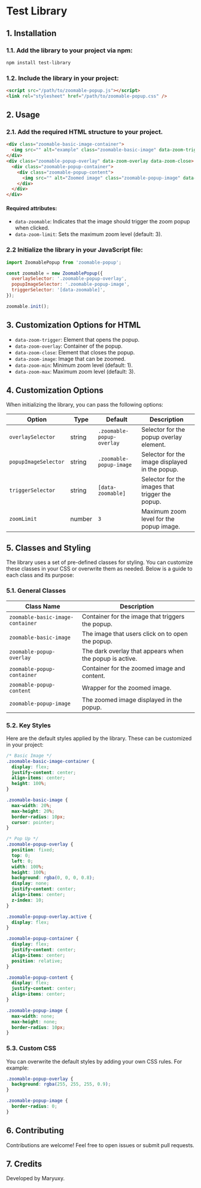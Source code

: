 # Test Library

## 1. Installation

### 1.1. Add the library to your project via npm:

```bash
npm install test-library
```

### 1.2. Include the library in your project:

```html
<script src="/path/to/zoomable-popup.js"></script>
<link rel="stylesheet" href="/path/to/zoomable-popup.css" />
```

## 2. Usage

### 2.1. Add the required HTML structure to your project.

```html
<div class="zoomable-basic-image-container">
  <img src="" alt="example" class="zoomable-basic-image" data-zoom-trigger />
</div>
<div class="zoomable-popup-overlay" data-zoom-overlay data-zoom-close>
  <div class="zoomable-popup-container">
    <div class="zoomable-popup-content">
      <img src="" alt="Zoomed image" class="zoomable-popup-image" data-zoom-image />
    </div>
  </div>
</div>
```

#### Required attributes:

- `data-zoomable`: Indicates that the image should trigger the zoom popup when clicked.
- `data-zoom-limit`: Sets the maximum zoom level (default: 3).

### 2.2 Initialize the library in your JavaScript file:

```javascript
import ZoomablePopup from 'zoomable-popup';

const zoomable = new ZoomablePopup({
  overlaySelector: '.zoomable-popup-overlay',
  popupImageSelector: '.zoomable-popup-image',
  triggerSelector: '[data-zoomable]',
});

zoomable.init();
```

## 3. Customization Options for HTML

- `data-zoom-trigger`: Element that opens the popup.
- `data-zoom-overlay`: Container of the popup.
- `data-zoom-close`: Element that closes the popup.
- `data-zoom-image`: Image that can be zoomed.
- `data-zoom-min`: Minimum zoom level (default: 1).
- `data-zoom-max`: Maximum zoom level (default: 3).

## 4. Customization Options

When initializing the library, you can pass the following options:

| Option               | Type   | Default                   | Description                                     |
| -------------------- | ------ | ------------------------- | ----------------------------------------------- |
| `overlaySelector`    | string | `.zoomable-popup-overlay` | Selector for the popup overlay element.         |
| `popupImageSelector` | string | `.zoomable-popup-image`   | Selector for the image displayed in the popup.  |
| `triggerSelector`    | string | `[data-zoomable]`         | Selector for the images that trigger the popup. |
| `zoomLimit`          | number | `3`                       | Maximum zoom level for the popup image.         |

## 5. Classes and Styling

The library uses a set of pre-defined classes for styling. You can customize these classes in your CSS or overwrite them as needed. Below is a guide to each class and its purpose:

### 5.1. General Classes

| Class Name                       | Description                                             |
| -------------------------------- | ------------------------------------------------------- |
| `zoomable-basic-image-container` | Container for the image that triggers the popup.        |
| `zoomable-basic-image`           | The image that users click on to open the popup.        |
| `zoomable-popup-overlay`         | The dark overlay that appears when the popup is active. |
| `zoomable-popup-container`       | Container for the zoomed image and content.             |
| `zoomable-popup-content`         | Wrapper for the zoomed image.                           |
| `zoomable-popup-image`           | The zoomed image displayed in the popup.                |

### 5.2. Key Styles

Here are the default styles applied by the library. These can be customized in your project:

```css
/* Basic Image */
.zoomable-basic-image-container {
  display: flex;
  justify-content: center;
  align-items: center;
  height: 100%;
}

.zoomable-basic-image {
  max-width: 20%;
  max-height: 20%;
  border-radius: 10px;
  cursor: pointer;
}

/* Pop Up */
.zoomable-popup-overlay {
  position: fixed;
  top: 0;
  left: 0;
  width: 100%;
  height: 100%;
  background: rgba(0, 0, 0, 0.8);
  display: none;
  justify-content: center;
  align-items: center;
  z-index: 10;
}

.zoomable-popup-overlay.active {
  display: flex;
}

.zoomable-popup-container {
  display: flex;
  justify-content: center;
  align-items: center;
  position: relative;
}

.zoomable-popup-content {
  display: flex;
  justify-content: center;
  align-items: center;
}

.zoomable-popup-image {
  max-width: none;
  max-height: none;
  border-radius: 10px;
}
```

### 5.3. Custom CSS

You can overwrite the default styles by adding your own CSS rules. For example:

```css
.zoomable-popup-overlay {
  background: rgba(255, 255, 255, 0.9);
}

.zoomable-popup-image {
  border-radius: 0;
}
```

## 6. Contributing

Contributions are welcome! Feel free to open issues or submit pull requests.

## 7. Credits

Developed by Maryuxy.
